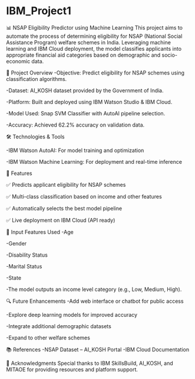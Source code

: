 # IBM_Project1

📊 NSAP Eligibility Predictor using Machine Learning
This project aims to automate the process of determining eligibility for NSAP (National Social Assistance Program) welfare schemes in India. Leveraging machine learning and IBM Cloud deployment, the model classifies applicants into appropriate financial aid categories based on demographic and socio-economic data.

🚀 Project Overview
 -Objective: Predict eligibility for NSAP schemes using classification algorithms.

 -Dataset: AI_KOSH dataset provided by the Government of India.

 -Platform: Built and deployed using IBM Watson Studio & IBM Cloud.

 -Model Used: Snap SVM Classifier with AutoAI pipeline selection.

 -Accuracy: Achieved 62.2% accuracy on validation data.


🛠️ Technologies & Tools

-IBM Watson AutoAI: For model training and optimization

-IBM Watson Machine Learning: For deployment and real-time inference


📌 Features

✅ Predicts applicant eligibility for NSAP schemes

✅ Multi-class classification based on income and other features

✅ Automatically selects the best model pipeline

✅ Live deployment on IBM Cloud (API ready)



🧪 Input Features Used
-Age

-Gender

-Disability Status

-Marital Status

-State

-The model outputs an income level category (e.g., Low, Medium, High).

🔍 Future Enhancements
 -Add web interface or chatbot for public access

 -Explore deep learning models for improved accuracy

 -Integrate additional demographic datasets

 -Expand to other welfare schemes

📚 References
-NSAP Dataset – AI_KOSH Portal
-IBM Cloud Documentation

🙌 Acknowledgments
Special thanks to IBM SkillsBuild, AI_KOSH, and MITAOE for providing resources and platform support.
